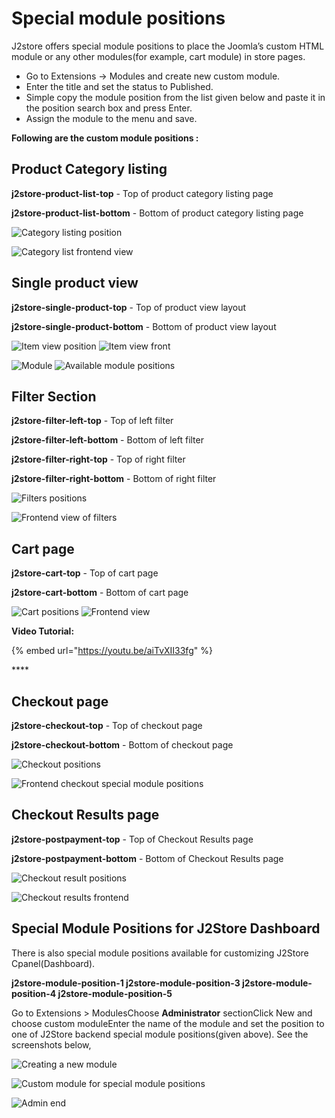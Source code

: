 # Special module positions

J2store offers special module positions to place the Joomla’s custom HTML module or any other modules\(for example, cart module\) in store pages.

* Go to Extensions -&gt; Modules and create new custom module.
* Enter the title and set the status to Published.
* Simple copy the module position from the list given below and paste it in the position search box and press Enter.
* Assign the module to the menu and save.

**Following are the custom module positions :**

## Product Category listing <a id="product-category-listing"></a>

**j2store-product-list-top** - Top of product category listing page

**j2store-product-list-bottom** - Bottom of product category listing page

![Category listing position](https://raw.githubusercontent.com/j2store/doc-images/master/layout/special-module-positions/spl-mod-cat-list-pos.png)

![Category list frontend view](https://raw.githubusercontent.com/j2store/doc-images/master/layout/special-module-positions/spl-mod-cat-front.png)

## Single product view <a id="single-product-view"></a>

**j2store-single-product-top** - Top of product view layout

**j2store-single-product-bottom** - Bottom of product view layout

![Item view position](https://raw.githubusercontent.com/j2store/doc-images/master/layout/special-module-positions/spl-mod-item-pos.png) ![Item view front](https://raw.githubusercontent.com/j2store/doc-images/master/layout/special-module-positions/spl-mod-item-front.png)

![Module](https://raw.githubusercontent.com/j2store/doc-images/master/layout/special-module-positions/spl_mod_pos_module.png) ![Available module positions](https://raw.githubusercontent.com/j2store/doc-images/master/layout/special-module-positions/spl_mod_pos_avail-mod-positions.png)

## Filter Section <a id="filter-section"></a>

**j2store-filter-left-top** - Top of left filter

**j2store-filter-left-bottom** - Bottom of left filter

**j2store-filter-right-top** - Top of right filter

**j2store-filter-right-bottom** - Bottom of right filter

![Filters positions](https://raw.githubusercontent.com/j2store/doc-images/master/layout/special-module-positions/spl_mod_pos-filters.png)

![Frontend view of filters](https://raw.githubusercontent.com/j2store/doc-images/master/layout/special-module-positions/spl_mod_pos_filters_front.png)

## Cart page <a id="cart-page"></a>

**j2store-cart-top** - Top of cart page

**j2store-cart-bottom** - Bottom of cart page

![Cart positions](https://raw.githubusercontent.com/j2store/doc-images/master/layout/special-module-positions/spl_mod_pos_cart.png) ![Frontend view](https://raw.githubusercontent.com/j2store/doc-images/master/layout/special-module-positions/spl_mod_pos_cart-front.png)

**Video Tutorial:**

{% embed url="https://youtu.be/aiTvXII33fg" %}

\*\*\*\*

## Checkout page <a id="checkout-page"></a>

**j2store-checkout-top** - Top of checkout page

**j2store-checkout-bottom** - Bottom of checkout page

 

![Checkout positions](https://raw.githubusercontent.com/j2store/doc-images/master/layout/special-module-positions/spl_mod_pos_checkout.png)

![Frontend checkout special module positions](https://raw.githubusercontent.com/j2store/doc-images/master/layout/special-module-positions/spl_mod_pos_checkout-front.png)

## Checkout Results page <a id="checkout-results-page"></a>

**j2store-postpayment-top** - Top of Checkout Results page

**j2store-postpayment-bottom** - Bottom of Checkout Results page

 

![Checkout result positions](https://raw.githubusercontent.com/j2store/doc-images/master/layout/special-module-positions/spl_mod_pos_check-results.png)

![Checkout results frontend](https://raw.githubusercontent.com/j2store/doc-images/master/layout/special-module-positions/spl_mod_pos_check-res-front.png)

## Special Module Positions for J2Store Dashboard <a id="special-module-positions-for-j2store-dashboard"></a>

There is also special module positions available for customizing J2Store Cpanel\(Dashboard\).

**j2store-module-position-1 j2store-module-position-3 j2store-module-position-4 j2store-module-position-5**

Go to Extensions &gt; ModulesChoose **Administrator** sectionClick New and choose custom moduleEnter the name of the module and set the position to one of J2Store backend special module positions\(given above\). See the screenshots below,

![Creating a new module](https://raw.githubusercontent.com/j2store/doc-images/master/layout/special-module-positions/spl_mod_pos_create-new-mod.png)

 

![Custom module for special module positions](https://raw.githubusercontent.com/j2store/doc-images/master/layout/special-module-positions/spl_mod_pos_custom-mod.png)

![Admin end](https://raw.githubusercontent.com/j2store/doc-images/master/layout/special-module-positions/spl_mod_pos_admin-end.png)

